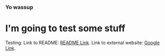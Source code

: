 ### Yo wassup

# I'm going to test some stuff

Testing:
Link to README: [README Link](README.md).
Link to external website: [Google Link](https://google.com).
